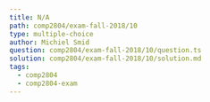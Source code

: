 ```yaml
---
title: N/A
path: comp2804/exam-fall-2018/10
type: multiple-choice
author: Michiel Smid
question: comp2804/exam-fall-2018/10/question.ts
solution: comp2804/exam-fall-2018/10/solution.md
tags:
  - comp2804
  - comp2804-exam
---
```

